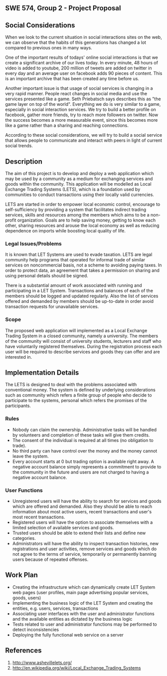 ## SWE 574, Group 2 - Project Proposal ##

## Social Considerations ##
When we look to the current situation in social interactions sites on the web, we can observe that the habits of this generations has changed a lot compared to previous ones in many ways.

One of the important results of todays' online social interactions is that we create a significant archive of our lives today. In every minute, 48 hours of video is added to youtube, 200 million of tweets are added on twitter in every day and an average user on facebook adds 90 pieces of content. This is an important archive that has been created any time before us.

Another important issue is that usage of social services is changing in a very rapid manner. People react changes in social media and use the services presented like a game. Seth Priebatsch says describes this as "the game layer on top of the world". Everything we do is very similar to a game, especially in social interaction services. We try to build a better profile on facebook, gather more friends, try to reach more followers on twitter. Now the success becomes a more measurable event, since this becomes more like a game rather than a sharing and reaching connections.

According to these social considerations, we will try to build a social service that allows people to communicate and interact with peers in light of current social trends.

## Description ##
The aim of this project is to develop and deploy a web application which may be used by a community as a medium for exchanging services and goods within the community. This application will be modelled as Local Exchange Trading Systems (LETS), which is a foundation used by communities to conduct transactions using their locally valid currencies.

LETS are started in order to empower local economic control, encourage to self-sufficiency by providing a system that facilitates indirect trading services, skills and resources among the members which aims to be a non-profit organization. Goals are to help saving money, getting to know each other, sharing resources and arouse the local economy as well as reducing dependence on imports while boosting local quality of life.

### Legal Issues/Problems ###
It is known that LET Systems are used to evade taxation. LETS are legal community help programs that operated for informal trade of similar services on noncommercial basis, not a scheme to avoiding paying taxes. In order to protect data, an agreement that takes a permission on sharing and using personal details should be signed.

There is a substantial amount of work associated with running and participating in a LET System. Transactions and balances of each of the members should be logged and updated regularly. Also the list of services offered and demanded by members should be up-to-date in order avoid transaction requests for unavailable services.

### Scope ###
The proposed web application will implemented as a Local Exchange Trading System in a closed community, namely a university. The members of the community will consist of university students, lecturers and staff who have voluntarily registered themselves. During the registration process each user will be required to describe services and goods they can offer and are interested in.

## Implementation Details ##
The LETS is designed to deal with the problems associated with conventional money. The system is defined by underlying considerations such as community which refers a finite group of people who decide to participate to the systems, personal which refers the promises of the participants.

### Rules ###
  * Nobody can claim the ownership. Administrative tasks will be handled by volunteers and completion of these tasks will give them credits.
  * The consent of the individual is required at all times (no obligation to trade).
  * No third party can have control over the money and the money cannot leave the system.
  * Every account starts at 0 but trading option is available right away. A negative account balance simply represents a commitment to provide to the community in the future and users are not charged to having a negative account balance.

### User Functions ###
  * Unregistered users will have the ability to search for services and goods which are offered and demanded. Also they should be able to reach information about most active users, recent transactions and user's most recent transactions.
  * Registered users will have the option to associate themselves with a limited selection of available services and goods.
  * Trusted users should be able to extend their lists and define new categories.
  * Administrators will have the ability to inspect transaction histories, new registrations and user activities, remove services and goods which do not agree to the terms of service, temporarily or permanently banning users because of repeated offenses.

## Work Plan ##
  * Creating the infrastructure which can dynamically create LET System web pages (user profiles, main page advertising popular services, goods, users)
  * Implementing the business logic of the LET System and creating the entities, e.g. users, services, transactions
  * Associating user interfaces with the user and administrator functions and the available entities as dictated by the business logic
  * Tests related to user and administrator functions may be performed to detect inconsistencies
  * Deploying the fully functional web service on a server

## References ##
  1. http://www.ashevillelets.org/
  1. http://en.wikipedia.org/wiki/Local_Exchange_Trading_Systems